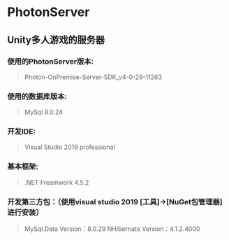 # PhotonServer
## Unity多人游戏的服务器<br>
### 使用的PhotonServer版本:<br>
  > Photon-OnPremise-Server-SDK_v4-0-29-11263
### 使用的数据库版本:<br>
  > MySql 8.0.24
### 开发IDE:<br>
  > Visual Studio 2019 professional
### 基本框架:<br>
  > .NET Freamwork 4.5.2
### 开发第三方包：（使用visual studio 2019 [工具]->[NuGet包管理器] 进行安装）<br>
  > MySql.Data Version：8.0.29
  > NHibernate Version：4.1.2.4000
